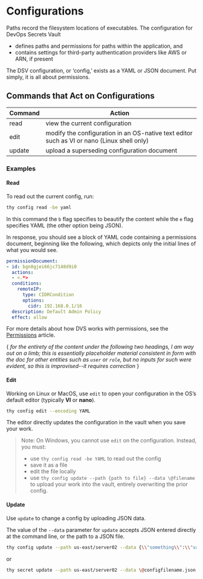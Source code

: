 ﻿[title]: # (Configurations)
[tags]: # (,)
[priority]: # (1850)

# Configurations

Paths record the filesystem locations of executables. The configuration for DevOps Secrets Vault

* defines paths and permissions for paths within the application, and
* contains settings for third-party authentication providers like AWS or ARN, if present

The DSV configuration, or ‘config,’ exists as a YAML or JSON document. Put simply, it is all about permissions.

## Commands that Act on Configurations

| Command | Action |
| ---- | ---- |
| read | view the current configuration |
| edit | modify the configuration in an OS-native text editor such as VI or nano (Linux shell only) |
| update | upload a superseding configuration document |

  

### Examples

#### Read

To read out the current config, run:

```bash
thy config read -be yaml
```

In this command the `b` flag specifies to beautify the content while the `e` flag specifies YAML (the other option being JSON).

In response, you should see a block of YAML code containing a permissions document, beginning like the following, which depicts only the initial lines of what you would see.

```yaml
permissionDocument:
- id: bgn8gjei66jc7148d9i0
  actions:
  - <.*>
  conditions:
    remoteIP:
      type: CIDRCondition
      options:
        cidr: 192.168.0.1/16
  description: Default Admin Policy
  effect: allow
```

For more details about how DVS works with permissions, see the [Permissions](.\06-permissions.md) article.

{ *for the entirety of the content under the following two headings, I am way out on a limb; this is essentially placeholder material consistent in form with the doc for other entities such as `user` or `role`, but no inputs for such were evident, so this is improvised--it requires correction* }

#### Edit

Working on Linux or MacOS, use `edit` to open your configuration in the OS’s default editor (typically **VI** or **nano**).

``` bash
thy config edit --encoding YAML
```

The editor directly updates the configuration in the vault when you save your work.

> Note: On Windows, you cannot use `edit` on the configuration. Instead, you must:
> 
> * use `thy config read -be YAML` to read out the config
> * save it as a file
> * edit the file locally
> * use `thy config update --path {path to file} --data \@filename` to upload your work into the vault, entirely overwriting the prior config.

#### Update

Use `update` to change a config by uploading JSON data.

The value of the `--data` parameter for `update` accepts JSON entered directly at the command line, or the path to a JSON file.

```bash
thy config update --path us-east/server02 --data {\\"something\\":\\"value\\"}
```

or

```bash
thy secret update --path us-east/server02 --data \@configfilename.json
```

